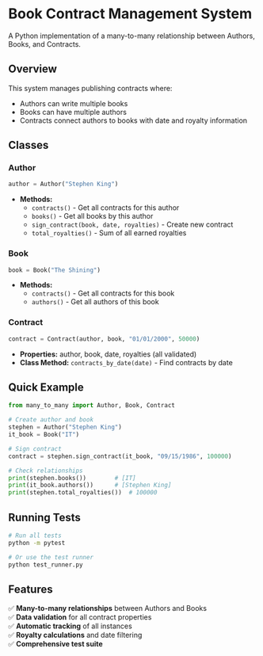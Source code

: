 # Book Contract Management System

A Python implementation of a many-to-many relationship between Authors, Books, and Contracts.

## Overview

This system manages publishing contracts where:
- Authors can write multiple books
- Books can have multiple authors  
- Contracts connect authors to books with date and royalty information

## Classes

### Author
```python
author = Author("Stephen King")
```
- **Methods:**
  - `contracts()` - Get all contracts for this author
  - `books()` - Get all books by this author
  - `sign_contract(book, date, royalties)` - Create new contract
  - `total_royalties()` - Sum of all earned royalties

### Book
```python
book = Book("The Shining")
```
- **Methods:**
  - `contracts()` - Get all contracts for this book
  - `authors()` - Get all authors of this book

### Contract
```python
contract = Contract(author, book, "01/01/2000", 50000)
```
- **Properties:** author, book, date, royalties (all validated)
- **Class Method:** `contracts_by_date(date)` - Find contracts by date

## Quick Example

```python
from many_to_many import Author, Book, Contract

# Create author and book
stephen = Author("Stephen King")
it_book = Book("IT")

# Sign contract
contract = stephen.sign_contract(it_book, "09/15/1986", 100000)

# Check relationships
print(stephen.books())        # [IT]
print(it_book.authors())      # [Stephen King]
print(stephen.total_royalties())  # 100000
```

## Running Tests

```bash
# Run all tests
python -m pytest

# Or use the test runner
python test_runner.py
```

## Features

✅ **Many-to-many relationships** between Authors and Books  
✅ **Data validation** for all contract properties  
✅ **Automatic tracking** of all instances  
✅ **Royalty calculations** and date filtering  
✅ **Comprehensive test suite**
